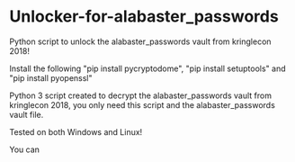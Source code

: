 # Unlocker-for-alabaster_passwords
Python script to unlock the alabaster_passwords vault from kringlecon 2018!

Install the following "pip install pycryptodome", "pip install setuptools" and "pip install pyopenssl"

Python 3 script created to decrypt the alabaster_passwords vault from kringlecon 2018, you only need this script and the alabaster_passwords vault file.

Tested on both Windows and Linux!

You can

